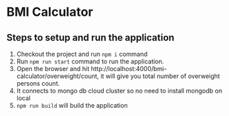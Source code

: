 # BMI Calculator

## Steps to setup and run the application

1. Checkout the project and run `npm i` command
2. Run `npm run start` command to run the application.
3. Open the browser and hit http://localhost:4000/bmi-calculator/overweight/count, it will give you total number of overweight persons count.
4. It connects to mongo db cloud cluster so no need to install mongodb on local
5. `npm run build` will build the application
